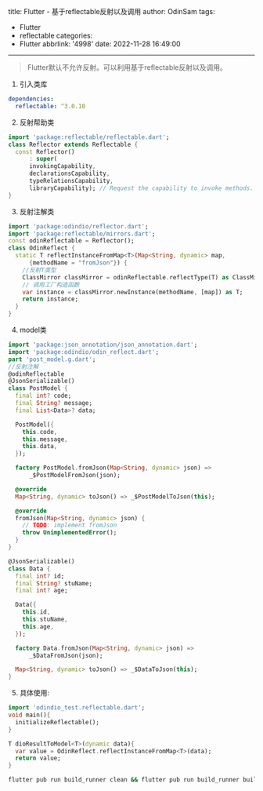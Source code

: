 title: Flutter - 基于reflectable反射以及调用
author: OdinSam
tags:
  - Flutter
  - reflectable
categories:
  - Flutter
abbrlink: '4998'
date: 2022-11-28 16:49:00
---
>Flutter默认不允许反射。可以利用基于reflectable反射以及调用。

<!--more-->

1. 引入类库
```yaml
dependencies:
  reflectable: ^3.0.10
```
2. 反射帮助类
```dart 
import 'package:reflectable/reflectable.dart';
class Reflector extends Reflectable {
  const Reflector()
      : super(
      invokingCapability,
      declarationsCapability,
      typeRelationsCapability,
      libraryCapability); // Request the capability to invoke methods.
}
```

3. 反射注解类

```dart
import 'package:odindio/reflector.dart';
import 'package:reflectable/mirrors.dart';
const odinReflectable = Reflector();
class OdinReflect {
  static T reflectInstanceFromMap<T>(Map<String, dynamic> map,
      {methodName = "fromJson"}) {
    //反射T类型
    ClassMirror classMirror = odinReflectable.reflectType(T) as ClassMirror;
    // 调用工厂构造函数
    var instance = classMirror.newInstance(methodName, [map]) as T;
    return instance;
  }
}
```

4. model类

```dart
import 'package:json_annotation/json_annotation.dart';
import 'package:odindio/odin_reflect.dart';
part 'post_model.g.dart';
//反射注解
@odinReflectable
@JsonSerializable()
class PostModel {
  final int? code;
  final String? message;
  final List<Data>? data;

  PostModel({
    this.code,
    this.message,
    this.data,
  });

  factory PostModel.fromJson(Map<String, dynamic> json) =>
      _$PostModelFromJson(json);

  @override
  Map<String, dynamic> toJson() => _$PostModelToJson(this);

  @override
  fromJson(Map<String, dynamic> json) {
    // TODO: implement fromJson
    throw UnimplementedError();
  }
}

@JsonSerializable()
class Data {
  final int? id;
  final String? stuName;
  final int? age;

  Data({
    this.id,
    this.stuName,
    this.age,
  });

  factory Data.fromJson(Map<String, dynamic> json) =>
      _$DataFromJson(json);

  Map<String, dynamic> toJson() => _$DataToJson(this);
}
```

5. 具体使用:
```dart 
import 'odindio_test.reflectable.dart';
void main(){
  initializeReflectable();
}
```

```dart
T dioResultToModel<T>(dynamic data){
  var value = OdinReflect.reflectInstanceFromMap<T>(data);
  return value;
}
```
```cmd 终端执行 生成反射辅助类
flutter pub run build_runner clean && flutter pub run build_runner build --delete-conflicting-outputs 
```